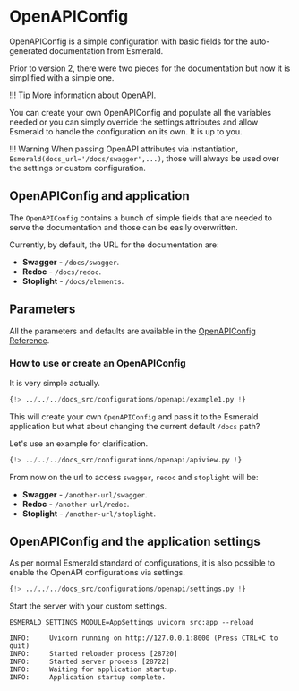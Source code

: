 # OpenAPIConfig

OpenAPIConfig is a simple configuration with basic fields for the auto-generated documentation from Esmerald.

Prior to version 2, there were two pieces for the documentation but now it is simplified with a simple
one.

!!! Tip
    More information about
    <a href="https://swagger.io/" target='_blank'>OpenAPI</a>.

You can create your own OpenAPIConfig and populate all the variables needed or you can simply
override the settings attributes and allow Esmerald to handle the configuration on its own. It
is up to you.

!!! Warning
    When passing OpenAPI attributes via instantiation, `Esmerald(docs_url='/docs/swagger',...)`,
    those will always be used over the settings or custom configuration.

## OpenAPIConfig and application

The `OpenAPIConfig` contains a bunch of simple fields that are needed to serve the documentation
and those can be easily overwritten.

Currently, by default, the URL for the documentation are:

* **Swagger** - `/docs/swagger`.
* **Redoc** - `/docs/redoc`.
* **Stoplight** - `/docs/elements`.

## Parameters

All the parameters and defaults are available in the [OpenAPIConfig Reference](../../references/configurations/openapi.md).

### How to use or create an OpenAPIConfig

It is very simple actually.

```python hl_lines="4 12"
{!> ../../../docs_src/configurations/openapi/example1.py !}
```

This will create your own `OpenAPIConfig` and pass it to the Esmerald application but what about changing the current
default `/docs` path?

Let's use an example for clarification.

```python
{!> ../../../docs_src/configurations/openapi/apiview.py !}
```

From now on the url to access `swagger`, `redoc` and `stoplight` will be:

* **Swagger** - `/another-url/swagger`.
* **Redoc** - `/another-url/redoc`.
* **Stoplight** - `/another-url/stoplight`.

## OpenAPIConfig and the application settings

As per normal Esmerald standard of configurations, it is also possible to enable the OpenAPI configurations via
settings.

```python
{!> ../../../docs_src/configurations/openapi/settings.py !}
```

Start the server with your custom settings.

```shell
ESMERALD_SETTINGS_MODULE=AppSettings uvicorn src:app --reload

INFO:     Uvicorn running on http://127.0.0.1:8000 (Press CTRL+C to quit)
INFO:     Started reloader process [28720]
INFO:     Started server process [28722]
INFO:     Waiting for application startup.
INFO:     Application startup complete.
```
